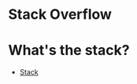 Stack Overflow
=
# What's the stack?
* [Stack](https://en.wikipedia.org/wiki/Stack_(abstract_data_type))
